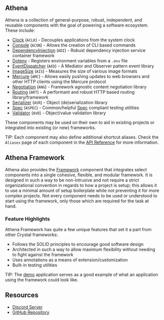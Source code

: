 ## Athena

Athena is a collection of general-purpose, robust, independent, and reusable components with the goal of powering a software ecosystem.
These include:

* [Clock](/Clock) (`ACLK`) - Decouples applications from the system clock
* [Console](/Console) (`ACON`) - Allows the creation of CLI based commands
* [DependencyInjection](/DependencyInjection) (`ADI`) - Robust dependency injection service container framework
* [Dotenv](/Dotenv) - Registers environment variables from a `.env` file
* [EventDispatcher](/EventDispatcher) (`AED`) - A Mediator and Observer pattern event library
* [ImageSize](/ImageSize) (`AIS`) - Measures the size of various image formats
* [Mercure](/Mercure) (`AMC`) - Allows easily pushing updates to web browsers and other HTTP clients using the Mercure protocol
* [Negotiation](/Negotiation) (`ANG`) - Framework agnostic content negotiation library
* [Routing](/Routing) (`ART`) - A performant and robust HTTP based routing library/framework
* [Serializer](/Serializer) (`ASR`) - Object (de)serialization library
* [Spec](/Spec) (`ASPEC`) - Common/helpful [Spec](https://crystal-lang.org/api/Spec.html) compliant testing utilities
* [Validator](/Validator) (`AVD`) - Object/value validation library

These components may be used on their own to aid in existing projects or integrated into existing (or new) frameworks.

TIP: Each component may also define additional shortcut aliases. Check the `Aliases` page of each component in the [API Reference](./api_reference.md) for more information.

## Athena Framework

Athena also provides the [Framework](./getting_started/README.md) component that integrates select components into a single cohesive, flexible, and modular framework.
It is designed in such a way to be non-intrusive and not require a strict organizational convention in regards to how a project is setup;
this allows it to use a minimal amount of setup boilerplate while not preventing it for more complex projects.
Not every component needs to be used or understood to start using the framework, only those which are required for the task at hand.

### Feature Highlights

Athena Framework has quite a few unique features that set it a part from other Crystal frameworks:

* Follows the SOLID principles to encourage good software design
* Architected in such a way to allow maximum flexibility without needing to fight against the framework
* Uses annotations as a means of extension/customization
* Built-in testing utilities

TIP: The [demo](https://github.com/athena-framework/demo) application serves as a good example of what an application using the framework could look like.

## Resources

* [Discord Server](https://discord.gg/TmDVPb3dmr)
* [GitHub Repository](https://github.com/athena-framework/athena)
